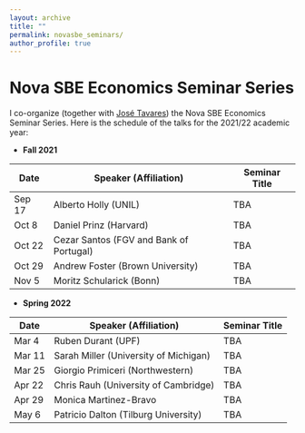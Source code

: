 ```yaml
---
layout: archive
title: ""
permalink: novasbe_seminars/
author_profile: true
---
```


# Nova SBE Economics Seminar Series

I co-organize (together with <a href="https://www2.novasbe.unl.pt/en/faculty-research/faculty/faculty-detail/id/30/jose-m-tavares" target="_blank">José Tavares</a>) the Nova SBE Economics Seminar Series. Here is the schedule of the talks for the 2021/22 academic year:

- **Fall 2021**

| Date   | Speaker (Affiliation)					| Seminar Title |
| ---    | ---    		 							|  ---          |
| Sep 17 | Alberto Holly (UNIL)             		| TBA           |
| Oct 8  | Daniel Prinz (Harvard)					| TBA           |
| Oct 22 | Cezar Santos	(FGV and Bank of Portugal)  | TBA           |
| Oct 29 | Andrew Foster (Brown University) 		| TBA           |
| Nov 5  | Moritz Schularick (Bonn)					| TBA           |


- **Spring 2022**

| Date   | Speaker (Affiliation)					| Seminar Title |
| ---    | ---    		 							|  ---          |
| Mar 4  | Ruben Durant (UPF)                		| TBA           |
| Mar 11 | Sarah Miller (University of Michigan)    | TBA           |
| Mar 25 | Giorgio Primiceri (Northwestern)         | TBA           |
| Apr 22 | Chris Rauh (University of Cambridge)     | TBA           |
| Apr 29 | Monica Martinez-Bravo                    | TBA           |
| May 6  | Patricio Dalton (Tilburg University)     | TBA           |








